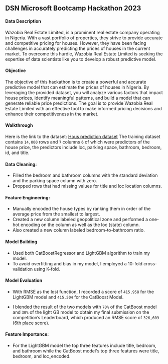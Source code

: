 ## DSN Microsoft Bootcamp  Hackathon 2023

#### Data Description

Wazobia Real Estate Limited, is a prominent real estate company operating in Nigeria. With a vast portfolio of properties, they strive to provide accurate and competitive pricing for houses. However, they have been facing challenges in accurately predicting the prices of houses in the current market. To overcome this hurdle, Wazobia Real Estate Limited is seeking the expertise of data scientists like you to develop a robust predictive model.

#### Objective

The objective of this hackathon is to create a powerful and accurate predictive model that can estimate the prices of houses in Nigeria. By leveraging the provided dataset, you will analyze various factors that impact house prices, identify meaningful patterns, and build a model that can generate reliable price predictions. The goal is to provide Wazobia Real Estate Limited with an effective tool to make informed pricing decisions and enhance their competitiveness in the market.

#### Walkthrough

Here is the link to the dataset: <a href="[Dataset](https://zindi.africa/competitions/free-ai-classes-in-every-city-hackathon-2023/data)">Hous prediction dataset</a>
The training dataset contains `14,000` rows and `7` columns `6` of which were predictors of the house price, the predictors include loc, parking space, bathroom, bedroom, id, and title.

#### Data Cleaning:
- Filled the bedroom and bathroom columns with the standard deviation and the parking space column with zero.
- Dropped rows that had missing values for title and loc location columns.

#### Feature Engineering:

- Manually encoded the house types by ranking them in order of the average price from the smallest to largest. 
- Created a new column labeled geopolitical zone and performed a one-hot encoding on the column as well as the loc (state) column. 
- Also created a new column labeled bedroom-to-bathroom ratio.

#### Model Building
- Used both CatBoostRegressor and LightGBM algorithm to train my model.
- To avoid overfitting and bias in my model, I employed a 10-fold cross-validation using K-fold.

#### Model Evaluation
- With RMSE as the lost function, I recorded a score of `415,958` for the LightGBM model and `415,504` for the CatBoost Model.

- I blended the result of the two models with `70%` of the CatBoost model and `30%` of the light GB model to obtain my final submission on the competition’s Leaderboard, which produced an RMSE score of `326,609` (6th place score).

#### Feature Importance:
- For the LightGBM model the top three features include title, bedroom, and bathroom while the CatBoost model's top three features were title, bedroom, and loc_encoded.




```python

```
